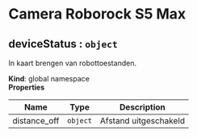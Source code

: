 # Camera Roborock S5 Max

<a name="deviceStatus"></a>

## deviceStatus : <code>object</code>
In kaart brengen van robottoestanden.

**Kind**: global namespace  
**Properties**

| Name | Type | Description |
| --- | --- | --- |
| distance_off | <code>object</code> | Afstand uitgeschakeld |

